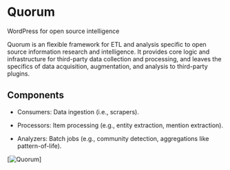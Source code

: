 # Quorum
WordPress for open source intelligence

Quorum is an flexible framework for ETL and analysis specific to open source
information research and intelligence. It provides core logic and
infrastructure for third-party data collection and processing, and leaves the
specifics of data acquisition, augmentation, and analysis to third-party
plugins. 

## Components
* Consumers: Data ingestion (i.e., scrapers).

* Processors: Item processing (e.g., entity extraction, mention extraction).

* Analyzers: Batch jobs (e.g., community detection, aggregations like pattern-of-life).

[![Quorum](quorum.png?raw=true "Optional Title")]



